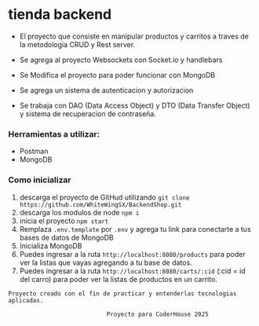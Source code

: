 # tienda backend

- El proyecto que consiste en manipular productos y carritos a traves de la metodologia CRUD y Rest server.

- Se agrega al proyecto Websockets con Socket.io y handlebars

- Se Modifica el proyecto para poder funcionar con MongoDB

- Se agrega un sistema de autenticacion y autorizacion

- Se trabaja con DAO (Data Access Object) y DTO (Data Transfer Object) y sistema de recuperacion de contraseña.

### Herramientas a utilizar:

* Postman
* MongoDB

### Como inicializar

1. descarga el proyecto de GitHud utilizando `git clone https://github.com/WhiteWingSX/BackendShop.git`
2. descarga los modulos de node `npm i`
3. inicia el proyecto `npm start`
4. Remplaza `.env.template` por `.env` y agrega tu link para conectarte a tus bases de datos de MongoDB
5. Inicializa MongoDB
6. Puedes ingresar a la ruta `http://localhost:8080/products` para poder ver la listas que vayas agregando a tu base de datos.
7. Puedes ingresar a la ruta `http://localhost:8080/carts/:cid` (:cid = id del carro) para poder ver la listas de productos en un carrito.

```
Proyecto creado con el fin de practicar y entenderlas tecnologias aplicadas.

                            Proyecto para CoderHouse 2025
```
